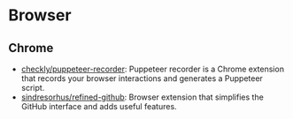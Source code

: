 # Browser
## Chrome
* [checkly/puppeteer-recorder](https://github.com/checkly/puppeteer-recorder): Puppeteer recorder is a Chrome extension that records your browser interactions and generates a Puppeteer script.
* [sindresorhus/refined-github](https://github.com/sindresorhus/refined-github): Browser extension that simplifies the GitHub interface and adds useful features.